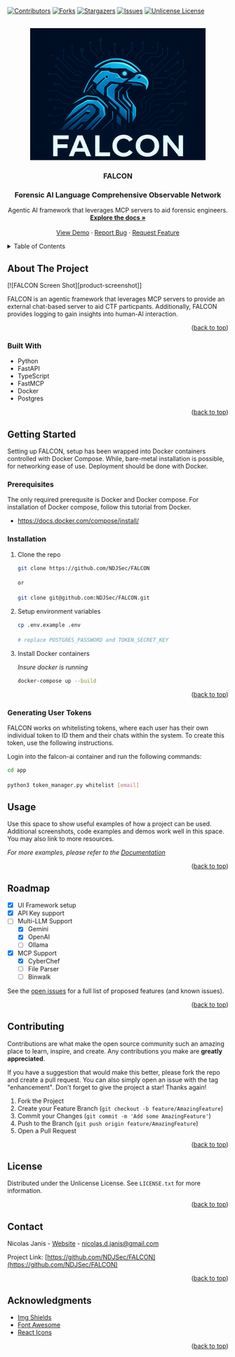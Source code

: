<!-- Improved compatibility of back to top link: See: https://github.com/othneildrew/Best-README-Template/pull/73 -->
<a id="readme-top"></a>
<!--
*** Thanks for checking out the Best-README-Template. If you have a suggestion
*** that would make this better, please fork the repo and create a pull request
*** or simply open an issue with the tag "enhancement".
*** Don't forget to give the project a star!
*** Thanks again! Now go create something AMAZING! :D
-->

<!-- PROJECT SHIELDS -->
<!--
*** I'm using markdown "reference style" links for readability.
*** Reference links are enclosed in brackets [ ] instead of parentheses ( ).
*** See the bottom of this document for the declaration of the reference variables
*** for contributors-url, forks-url, etc. This is an optional, concise syntax you may use.
*** https://www.markdownguide.org/basic-syntax/#reference-style-links
-->
[![Contributors][contributors-shield]][contributors-url]
[![Forks][forks-shield]][forks-url]
[![Stargazers][stars-shield]][stars-url]
[![Issues][issues-shield]][issues-url]
[![Unlicense License][license-shield]][license-url]

<!-- PROJECT LOGO -->
<br />
<div align="center">
  <a href="https://github.com/NDJSec/FALCON">
    <img src="images/logo.png" alt="Logo" width="400" height="300">
  </a>

  <h3 align="center">FALCON</h3>
  <h3 alight="center">Forensic AI Language Comprehensive Observable Network</h4>

  <p align="center">
    Agentic AI framework that leverages MCP servers to aid forensic engineers.
    <br />
    <a href="https://github.com/NDJSec/FALCON"><strong>Explore the docs »</strong></a>
    <br />
    <br />
    <a href="https://github.com/NDJSec/FALCON">View Demo</a>
    &middot;
    <a href="https://github.com/NDJSec/FALCON/issues/new?labels=bug&template=bug-report---.md">Report Bug</a>
    &middot;
    <a href="https://github.com/NDJSec/FALCON/issues/new?labels=enhancement&template=feature-request---.md">Request Feature</a>
  </p>
</div>



<!-- TABLE OF CONTENTS -->
<details>
  <summary>Table of Contents</summary>
  <ol>
    <li>
      <a href="#about-the-project">About The Project</a>
      <ul>
        <li><a href="#built-with">Built With</a></li>
      </ul>
    </li>
    <li>
      <a href="#getting-started">Getting Started</a>
      <ul>
        <li><a href="#prerequisites">Prerequisites</a></li>
        <li><a href="#installation">Installation</a></li>
      </ul>
    </li>
    <li><a href="#usage">Usage</a></li>
    <li>
      <a href="#grafana-setup">Grafana Setup</a>
      <ul>
        <li><a href="#prometheus-setup">Prometheus Setup</a>
        <li><a href="#postgresql-setup">PostgreSQL Seetup</a>
        <li><a href="#setup-dashboards">Setup Dashboards</a>
      </ul>
    </li>
    <li><a href="#roadmap">Roadmap</a></li>
    <li><a href="#contributing">Contributing</a></li>
    <li><a href="#license">License</a></li>
    <li><a href="#contact">Contact</a></li>
    <li><a href="#acknowledgments">Acknowledgments</a></li>
  </ol>
</details>

<!-- ABOUT THE PROJECT -->
## About The Project

[![FALCON Screen Shot][product-screenshot]]

FALCON is an agentic framework that leverages MCP servers to provide an
external chat-based server to aid CTF particpants. Additionally, FALCON
provides logging to gain insights into human-AI interaction.

<p align="right">(<a href="#readme-top">back to top</a>)</p>

### Built With

* Python
* FastAPI
* TypeScript
* FastMCP
* Docker
* Postgres

<p align="right">(<a href="#readme-top">back to top</a>)</p>

<!-- GETTING STARTED -->
## Getting Started

Setting up FALCON, setup has been wrapped into Docker containers controlled with Docker Compose. While, bare-metal installation is possible, for networking ease of use. Deployment should be done with Docker.

### Prerequisites

The only required prerequsite is Docker and Docker compose. For installation of Docker compose, follow this tutorial from Docker.

* <https://docs.docker.com/compose/install/>

### Installation

1. Clone the repo

   ```sh
   git clone https://github.com/NDJSec/FALCON

   or 

   git clone git@github.com:NDJSec/FALCON.git
   ```

2. Setup environment variables
    ```bash
    cp .env.example .env

    # replace POSTGRES_PASSWORD and TOKEN_SECRET_KEY
    ```

3. Install Docker containers

    _Insure docker is running_

   ```sh
   docker-compose up --build
   ```

<p align="right">(<a href="#readme-top">back to top</a>)</p>

### Generating User Tokens

FALCON works on whitelisting tokens, where each user has their own individual token to ID them and their chats within the system. To create this token, use the following instructions.

Login into the falcon-ai container and run the following commands:

```bash
cd app

python3 token_manager.py whitelist [email]
```

<!-- USAGE EXAMPLES -->
## Usage

Use this space to show useful examples of how a project can be used. Additional screenshots, code examples and demos work well in this space. You may also link to more resources.

_For more examples, please refer to the [Documentation](https://example.com)_

<p align="right">(<a href="#readme-top">back to top</a>)</p>

<!-- ROADMAP -->
## Roadmap

* [x] UI Framework setup
* [x] API Key support
* [ ] Multi-LLM Support
  * [x] Gemini
  * [x] OpenAI
  * [ ] Ollama
* [x] MCP Support
  * [x] CyberChef
  * [ ] File Parser
  * [ ] Binwalk

See the [open issues](https://github.com/NDJSec/FALCON/issues) for a full list of proposed features (and known issues).

<p align="right">(<a href="#readme-top">back to top</a>)</p>

<!-- CONTRIBUTING -->
## Contributing

Contributions are what make the open source community such an amazing place to learn, inspire, and create. Any contributions you make are **greatly appreciated**.

If you have a suggestion that would make this better, please fork the repo and create a pull request. You can also simply open an issue with the tag "enhancement".
Don't forget to give the project a star! Thanks again!

1. Fork the Project
2. Create your Feature Branch (`git checkout -b feature/AmazingFeature`)
3. Commit your Changes (`git commit -m 'Add some AmazingFeature'`)
4. Push to the Branch (`git push origin feature/AmazingFeature`)
5. Open a Pull Request

<p align="right">(<a href="#readme-top">back to top</a>)</p>

<!-- LICENSE -->
## License

Distributed under the Unlicense License. See `LICENSE.txt` for more information.

<p align="right">(<a href="#readme-top">back to top</a>)</p>

<!-- CONTACT -->
## Contact

Nicolas Janis - [Website](https://www.nicolasjanis.dev) - <nicolas.d.janis@gmail.com>

Project Link: [https://github.com/NDJSec/FALCON](https://github.com/NDJSec/FALCON)

<p align="right">(<a href="#readme-top">back to top</a>)</p>

<!-- ACKNOWLEDGMENTS -->
## Acknowledgments

* [Img Shields](https://shields.io)
* [Font Awesome](https://fontawesome.com)
* [React Icons](https://react-icons.github.io/react-icons/search)

<p align="right">(<a href="#readme-top">back to top</a>)</p>

<!-- MARKDOWN LINKS & IMAGES -->
<!-- https://www.markdownguide.org/basic-syntax/#reference-style-links -->
[contributors-shield]: https://img.shields.io/github/contributors/NDJSec/FALCON.svg?style=for-the-badge
[contributors-url]: https://github.com/NDJSec/FALCON/graphs/contributors
[forks-shield]: https://img.shields.io/github/forks/NDJSec/FALCON.svg?style=for-the-badge
[forks-url]: https://github.com/NDJSec/FALCON/forks
[stars-shield]: https://img.shields.io/github/stars/NDJSec/FALCON.svg?style=for-the-badge
[stars-url]: https://github.com/NDJSec/FALCON/stargazers
[issues-shield]: https://img.shields.io/github/issues/NDJSec/FALCON.svg?style=for-the-badge
[issues-url]: https://github.com/NDJSec/FALCON/issues
[license-shield]: https://img.shields.io/github/license/NDJSec/FALCON.svg?style=for-the-badge
[license-url]: https://github.com/NDJSec/FALCON/blob/main/LICENSE
